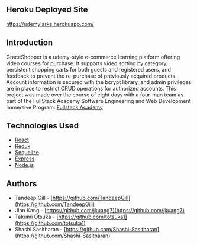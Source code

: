 ## Heroku Deployed Site
https://udemylarks.herokuapp.com/

## Introduction
GraceShopper is a udemy-style e-commerce learning platform offering video courses for purchase. It supports video sorting by category, persistent shopping carts for both guests and registered users, and feedback to prevent the re-purchase of previously acquired products. Account information is secured with the bcrypt library, and admin privileges are in place to restrict CRUD operations for authorized accounts. This project was made over the course of eight days with a four-man team as part of the FullStack Academy Software Engineering and Web Development Immersive Program: [Fullstack Academy](https://www.fullstackacademy.com/programs/coding-bootcamp)

## Technologies Used
- [React](https://reactjs.org/)
- [Redux](https://redux.js.org/)
- [Sequelize](https://sequelize.org/)
- [Express](https://expressjs.com/) 
- [Node.js](https://nodejs.org/en/)

## Authors
 - Tandeep Gill - [https://github.com/TandeepGill](https://github.com/TandeepGill)
 - Jian Kang - [https://github.com/jkuang7](https://github.com/jkuang7)
 - Takumi Otsuka - [https://github.com/totsuka1](https://github.com/totsuka1)
 - Shashi Sasitharan - [https://github.com/Shashi-Sasitharan](https://github.com/Shashi-Sasitharan)
